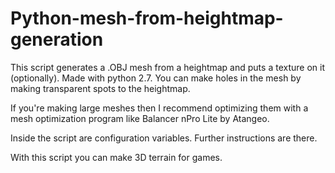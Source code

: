 # Python-mesh-from-heightmap-generation
This script generates a .OBJ mesh from a heightmap and puts a texture on it (optionally). Made with python 2.7.
You can make holes in the mesh by making transparent spots to the heightmap.

If you're making large meshes then I recommend optimizing them with a mesh optimization program like Balancer nPro Lite by Atangeo.

Inside the script are configuration variables. Further instructions are there.

With this script you can make 3D terrain for games.
